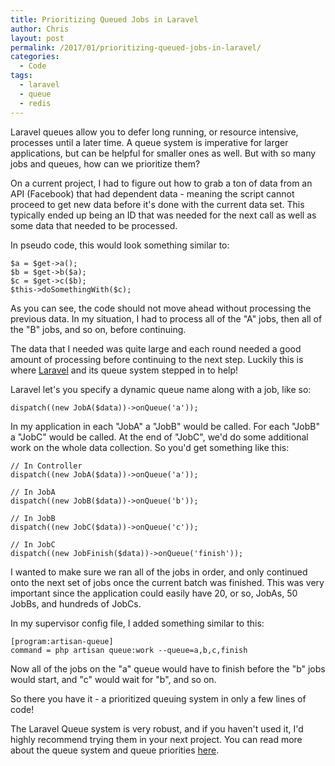 ```yaml
---
title: Prioritizing Queued Jobs in Laravel
author: Chris
layout: post
permalink: /2017/01/prioritizing-queued-jobs-in-laravel/
categories:
  - Code
tags:
  - laravel
  - queue
  - redis
---
```

Laravel queues allow you to defer long running, or resource intensive, processes until a later time. A queue system is imperative for larger applications, but can be helpful for smaller ones as well. But with so many jobs and queues, how can we prioritize them?<!--more-->

On a current project, I had to figure out how to grab a ton of data from an API (Facebook) that had dependent data - meaning the script cannot proceed to get new data before it's done with the current data set. This typically ended up being an ID that was needed for the next call as well as some data that needed to be processed.

In pseudo code, this would look something similar to:

```
$a = $get->a();
$b = $get->b($a);
$c = $get->c($b);
$this->doSomethingWith($c);
```

As you can see, the code should not move ahead without processing the previous data. In my situation, I had to process all of the "A" jobs, then all of the "B" jobs, and so on, before continuing.

The data that I needed was quite large and each round needed a good amount of processing before continuing to the next step. Luckily this is where [Laravel](https://laravel.com) and its queue system stepped in to help!

Laravel let's you specify a dynamic queue name along with a job, like so:

```
dispatch((new JobA($data))->onQueue('a'));
```

In my application in each "JobA" a "JobB" would be called. For each "JobB" a "JobC" would be called. At the end of "JobC", we'd do some additional work on the whole data collection. So you'd get something like this:

```
// In Controller
dispatch((new JobA($data))->onQueue('a'));

// In JobA
dispatch((new JobB($data))->onQueue('b'));

// In JobB
dispatch((new JobC($data))->onQueue('c'));

// In JobC
dispatch((new JobFinish($data))->onQueue('finish'));
```

I wanted to make sure we ran all of the jobs in order, and only continued onto the next set of jobs once the current batch was finished. This was very important since the application could easily have 20, or so, JobAs, 50 JobBs, and hundreds of JobCs.

In my supervisor config file, I added something similar to this:

```
[program:artisan-queue]
command = php artisan queue:work --queue=a,b,c,finish
```

Now all of the jobs on the "a" queue would have to finish before the "b" jobs would start, and "c" would wait for "b", and so on.

So there you have it - a prioritized queuing system in only a few lines of code!

The Laravel Queue system is very robust, and if you haven't used it, I'd highly recommend trying them in your next project. You can read more about the queue system and queue priorities [here](https://laravel.com/docs/5.3/queues#queue-priorities).